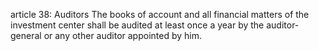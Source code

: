 article 38: Auditors
The books of account and all financial matters of the investment center shall be audited at least once a year by the auditor-general or any other auditor appointed by him. 
<ul>
</ul>
